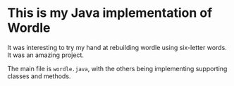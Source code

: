 # This is my Java implementation of Wordle

 It was interesting to try my hand at rebuilding wordle using six-letter words. It was an amazing project.

 The main file is `wordle.java`, with the others being implementing supporting classes and methods.
